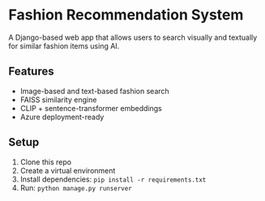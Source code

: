 # Fashion Recommendation System 

A Django-based web app that allows users to search visually and textually for similar fashion items using AI.

## Features
- Image-based and text-based fashion search
- FAISS similarity engine
- CLIP + sentence-transformer embeddings
- Azure deployment-ready

## Setup
1. Clone this repo
2. Create a virtual environment
3. Install dependencies: `pip install -r requirements.txt`
4. Run: `python manage.py runserver`